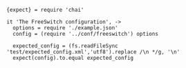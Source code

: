     {expect} = require 'chai'

    it 'The FreeSwitch configuration', ->
      options = require './example.json'
      config = (require '../conf/freeswitch') options

      expected_config = (fs.readFileSync 'test/expected_config.xml','utf8').replace /\n */g, '\n'
      expect(config).to.equal expected_config
